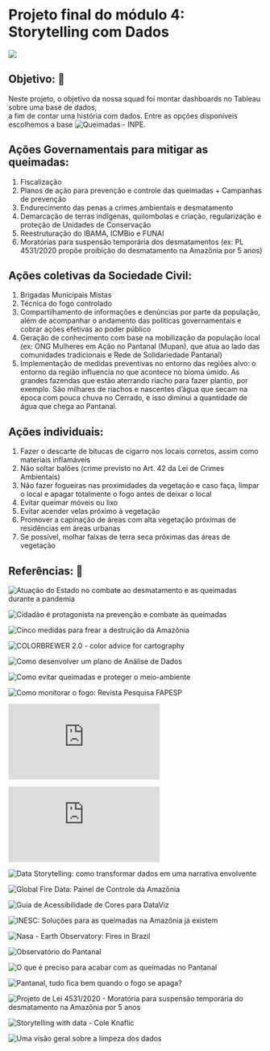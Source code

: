 # Projeto final do módulo 4: Storytelling com Dados

![](https://media.giphy.com/media/l5zBCtO1coKMxqDmrD/giphy.gif)

## Objetivo: 🎯

Neste projeto, o objetivo da nossa squad foi montar dashboards no Tableau sobre uma base de dados,  
a fim de contar uma história com dados.
Entre as opções disponíveis escolhemos a base ![Queimadas - INPE](https://queimadas.dgi.inpe.br/queimadas/portal).


## Ações Governamentais para mitigar as queimadas:

1. Fiscalização
2. Planos de ação para prevenção e controle das queimadas + Campanhas de prevenção
3. Endurecimento das penas a crimes ambientais e desmatamento
4. Demarcação de terras indígenas, quilombolas e criação, regularização e proteção de Unidades de Conservação
5. Reestruturação do IBAMA, ICMBio e FUNAI
6. Moratórias para suspensão temporária dos desmatamentos (ex: PL 4531/2020 propõe proibição do desmatamento na Amazônia por 5 anos)


## Ações coletivas da Sociedade Civil:

1. Brigadas Municipais Mistas
2. Técnica do fogo controlado
3. Compartilhamento de informações e denúncias por parte da população, além de acompanhar o andamento das políticas governamentais e cobrar ações efetivas ao poder público
4. Geração de conhecimento com base na mobilização da população local (ex: ONG Mulheres em Ação no Pantanal (Mupan), que atua ao lado das comunidades tradicionais e Rede de Solidariedade Pantanal)
5. Implementação de medidas preventivas no entorno das regiões alvo: o entorno da região influencia no que acontece no bioma úmido. As grandes fazendas que estão aterrando riacho para fazer plantio, por exemplo. São milhares de riachos e nascentes d’água que secam na época com pouca chuva no Cerrado, e isso diminui a quantidade de água que chega ao Pantanal.


## Ações individuais:

1. Fazer o descarte de bitucas de cigarro nos locais corretos, assim como materiais inflamáveis
2. Não soltar balões (crime previsto no Art. 42 da Lei de Crimes Ambientais)
3. Não fazer fogueiras nas proximidades da vegetação e caso faça, limpar o local e apagar totalmente o fogo antes de deixar o local
4. Evitar queimar móveis ou lixo
5. Evitar acender velas próximo à vegetação
6. Promover a capinação de áreas com alta vegetação próximas de residências em áreas urbanas
7. Se possível, molhar faixas de terra seca próximas das áreas de vegetação


## Referências: 🔖

![Atuação do Estado no combate ao desmatamento e as queimadas durante a pandemia](http://revista.unicuritiba.edu.br/index.php/percurso/article/download/5318/371373243)

![Cidadão é protagonista na prevenção e combate às queimadas](http://www.mt.gov.br/-/10977090-cidadao-e-protagonista-na-prevencao-e-combate-as-queimadas)

![Cinco medidas para frear a destruição da Amazônia](https://www.greenpeace.org/brasil/blog/cinco-medidas-para-frear-a-destruicao-da-amazonia-ja/)

![COLORBREWER 2.0 - color advice for cartography](https://colorbrewer2.org/#type=diverging&scheme=BrBG&n=3)

![Como desenvolver um plano de Análise de Dados](https://pt.surveymonkey.com/mp/developing-data-analysis-plan/)

![Como evitar queimadas e proteger o meio-ambiente](https://www.selecoes.com.br/superdicas/como-evitar-as-queimadas-e-proteger-o-meio-ambiente/)

![Como monitorar o fogo: Revista Pesquisa FAPESP](https://revistapesquisa.fapesp.br/como-monitorar-o-fogo/)

![Covid-19 e queimadas na Amazônia Legal e no Pantanal: aspectos cumulativos e vulnerabilidades](https://climaesaude.icict.fiocruz.br/sites/climaesaude.icict.fiocruz.br/files/notaqueimadascovidnovo.pdf)

![Critical jaguar habitat destroyed by fire in Pantanal](http://mapbiomas-br-site.s3.amazonaws.com/3a%20edicao%20premio%20mapbiomas/DeBarroset_al._FirePantanal_MapBiomas3ed_-_Alan_Eduardo_de_Barros.pdf)

![Data Storytelling: como transformar dados em uma narrativa envolvente](https://www.digitalhouse.com/br/blog/storytelling-com-dados)

![Global Fire Data: Painel de Controle da Amazônia](https://globalfiredata.org/pages/pt/amazon-dashboard/)

![Guia de Acessibilidade de Cores para DataViz](https://blog.dp6.com.br/guia-de-acessibilidade-de-cores-para-dataviz-5d4744091719)

![INESC: Soluções para as queimadas na Amazônia já existem](https://www.inesc.org.br/solucoes-para-as-queimadas-na-amazonia-ja-existem/)

![Nasa - Earth Observatory: Fires in Brazil](https://earthobservatory.nasa.gov/images/145464/fires-in-brazil)

![Observatório do Pantanal](https://observatoriopantanal.org/)

![O que é preciso para acabar com as queimadas no Pantanal](https://exame.com/esg/o-que-e-preciso-para-acabar-com-as-queimadas-no-pantanal/)

![Pantanal, tudo fica bem quando o fogo se apaga?](https://www.e-publicacoes.uerj.br/index.php/sustinere/article/view/56009/36483)

![Projeto de Lei 4531/2020 - Moratória para suspensão temporária do desmatamento na Amazônia por 5 anos](https://www.camara.leg.br/proposicoesWeb/fichadetramitacao?idProposicao=2262784)

![Storytelling with data - Cole Knaflic](https://www.storytellingwithdata.com/books)

![Uma visão geral sobre a limpeza dos dados](https://www.ibpad.com.br/blog/comunicacao-digital/uma-visao-geral-sobre-a-limpeza-dos-dados/)

